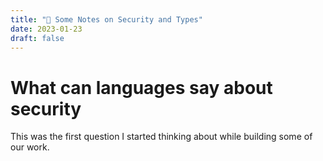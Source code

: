 ```yaml
---
title: "🌱 Some Notes on Security and Types"
date: 2023-01-23
draft: false
---
```


# What can languages say about security

This was the first question I started thinking about while building some of our work. 
